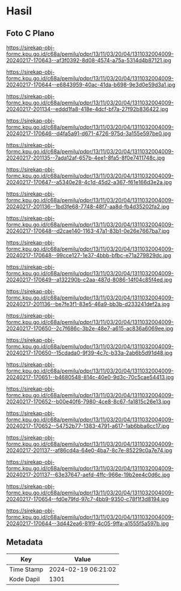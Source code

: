 # Hasil

## Foto C Plano

https://sirekap-obj-formc.kpu.go.id/c68a/pemilu/pdpr/13/11/03/20/04/1311032004009-20240217-170643--af3f0392-8d08-4574-a75a-5314d4b87121.jpg

https://sirekap-obj-formc.kpu.go.id/c68a/pemilu/pdpr/13/11/03/20/04/1311032004009-20240217-170644--e6843959-40ac-41da-b698-9e3d0e59d3a1.jpg

https://sirekap-obj-formc.kpu.go.id/c68a/pemilu/pdpr/13/11/03/20/04/1311032004009-20240217-201134--eddd1fa8-418e-4dcf-bf7a-27f92b836422.jpg

https://sirekap-obj-formc.kpu.go.id/c68a/pemilu/pdpr/13/11/03/20/04/1311032004009-20240217-170646--d4fa5a91-d671-4726-975d-3a155e597be0.jpg

https://sirekap-obj-formc.kpu.go.id/c68a/pemilu/pdpr/13/11/03/20/04/1311032004009-20240217-201135--7ada12af-657b-4ee1-8fa5-8f0e7411748c.jpg

https://sirekap-obj-formc.kpu.go.id/c68a/pemilu/pdpr/13/11/03/20/04/1311032004009-20240217-170647--a5340e28-4c1d-45d2-a367-f61e166d3e2a.jpg

https://sirekap-obj-formc.kpu.go.id/c68a/pemilu/pdpr/13/11/03/20/04/1311032004009-20240217-201136--1bd3fe68-7748-48f7-aa8d-fb4d35202fa2.jpg

https://sirekap-obj-formc.kpu.go.id/c68a/pemilu/pdpr/13/11/03/20/04/1311032004009-20240217-170648--d2cae140-1163-47a1-83b1-0e26e7667ba7.jpg

https://sirekap-obj-formc.kpu.go.id/c68a/pemilu/pdpr/13/11/03/20/04/1311032004009-20240217-170648--99cce127-1e37-4bbb-bfbc-e71a279829dc.jpg

https://sirekap-obj-formc.kpu.go.id/c68a/pemilu/pdpr/13/11/03/20/04/1311032004009-20240217-170649--a132290b-c2aa-487d-8086-14f04c85f4ed.jpg

https://sirekap-obj-formc.kpu.go.id/c68a/pemilu/pdpr/13/11/03/20/04/1311032004009-20240217-201136--be7fe3f1-83e5-46a9-bb3b-d233241def2a.jpg

https://sirekap-obj-formc.kpu.go.id/c68a/pemilu/pdpr/13/11/03/20/04/1311032004009-20240217-170650--2c7f686c-3b2e-48e7-a615-ac836a6069ee.jpg

https://sirekap-obj-formc.kpu.go.id/c68a/pemilu/pdpr/13/11/03/20/04/1311032004009-20240217-170650--15cdada0-9f39-4c7c-b33a-2ab6b5d91d48.jpg

https://sirekap-obj-formc.kpu.go.id/c68a/pemilu/pdpr/13/11/03/20/04/1311032004009-20240217-170651--b4680548-814c-40e0-9d3c-70c5cae54413.jpg

https://sirekap-obj-formc.kpu.go.id/c68a/pemilu/pdpr/13/11/03/20/04/1311032004009-20240217-170652--b00e40f6-7980-4ce8-8c67-fa1815c26e13.jpg

https://sirekap-obj-formc.kpu.go.id/c68a/pemilu/pdpr/13/11/03/20/04/1311032004009-20240217-170652--54752b77-1383-4791-a617-1ab6bba6cc17.jpg

https://sirekap-obj-formc.kpu.go.id/c68a/pemilu/pdpr/13/11/03/20/04/1311032004009-20240217-201137--af86cd4a-64e0-4ba7-8c7e-85229c0a7e74.jpg

https://sirekap-obj-formc.kpu.go.id/c68a/pemilu/pdpr/13/11/03/20/04/1311032004009-20240217-201137--63e37647-aefd-4ffc-966e-19b2ee4c0d6c.jpg

https://sirekap-obj-formc.kpu.go.id/c68a/pemilu/pdpr/13/11/03/20/04/1311032004009-20240217-170654--fd0e79fd-97c7-4bb9-9350-c78f1f3d8194.jpg

https://sirekap-obj-formc.kpu.go.id/c68a/pemilu/pdpr/13/11/03/20/04/1311032004009-20240217-170644--3d442ea6-81f9-4c05-9ffa-a1555f5a597b.jpg


## Metadata

| Key        | Value               |
| ---------- | ------------------- |
| Time Stamp | 2024-02-19 06:21:02 |
| Kode Dapil | 1301                |



